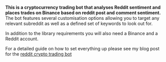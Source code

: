 **This is a cryptocurrency trading bot that analyses Reddit sentiment and places trades on Binance based on reddit post and comment sentiment.**
The bot features several customisation options allowing you to target any relevant subreddit as well as a defined set of keywords to look out for. 

In addition to the library requirements you will also need a Binance and a Reddit account. 

For a detailed guide on how to set everything up please see my blog post for the [reddit crypto trading bot](https://www.cryptomaton.org/2021/06/27/cryptocurrency-binance-trading-bot-that-analyses-reddit-sentiment/)
